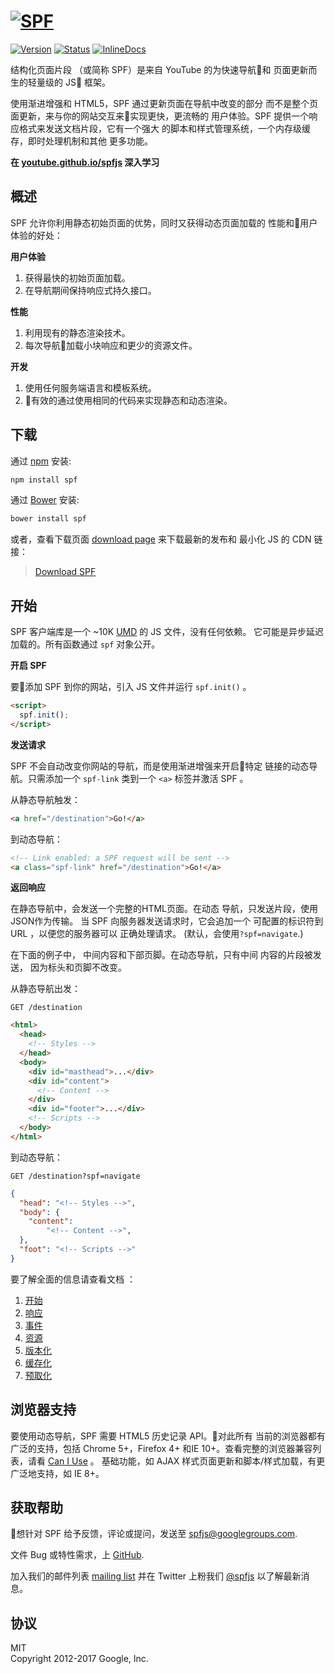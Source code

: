 # [![SPF][]](https://youtube.github.io/spfjs/)

[![Version][]](https://badge.fury.io/js/spf)
[![Status][]](https://travis-ci.org/youtube/spfjs)
[![InlineDocs][]](https://inch-ci.org/github/youtube/spfjs)

结构化页面片段 （或简称 SPF）是来自 YouTube 的为快速导航和
页面更新而生的轻量级的 JS 框架。

使用渐进增强和 HTML5，SPF 通过更新页面在导航中改变的部分
而不是整个页面更新，来与你的网站交互来实现更快，更流畅的
用户体验。SPF 提供一个响应格式来发送文档片段，它有一个强大
的脚本和样式管理系统，一个内存级缓存，即时处理机制和其他
更多功能。

**在 [youtube.github.io/spfjs][] 深入学习**


## 概述

SPF 允许你利用静态初始页面的优势，同时又获得动态页面加载的
性能和用户体验的好处：

**用户体验**
1. 获得最快的初始页面加载。
2. 在导航期间保持响应式持久接口。

**性能**
1. 利用现有的静态渲染技术。
2. 每次导航加载小块响应和更少的资源文件。

**开发**
1. 使用任何服务端语言和模板系统。
2. 有效的通过使用相同的代码来实现静态和动态渲染。

## 下载

通过 [npm][] 安装:

```sh
npm install spf
```

通过 [Bower][] 安装:

```sh
bower install spf
```

或者，查看下载页面 [download page][] 来下载最新的发布和
最小化 JS 的 CDN 链接：
> [Download SPF](https://youtube.github.io/spfjs/download/)


## 开始

SPF 客户端库是一个 ~10K [UMD][] 的 JS 文件，没有任何依赖。
它可能是异步延迟加载的。所有函数通过 `spf` 对象公开。

**开启 SPF**

要添加 SPF 到你的网站，引入 JS 文件并运行 `spf.init()` 。

```html
<script>
  spf.init();
</script>
```

**发送请求**

SPF 不会自动改变你网站的导航，而是使用渐进增强来开启特定
链接的动态导航。只需添加一个 `spf-link` 类到一个 `<a>`
标签并激活 SPF 。

从静态导航触发：

```html
<a href="/destination">Go!</a>
```

到动态导航：

```html
<!-- Link enabled: a SPF request will be sent -->
<a class="spf-link" href="/destination">Go!</a>
```

**返回响应**

在静态导航中，会发送一个完整的HTML页面。在动态
导航，只发送片段，使用JSON作为传输。
当 SPF 向服务器发送请求时，它会追加一个
可配置的标识符到 URL ，以便您的服务器可以
正确处理请求。 (默认，会使用`?spf=navigate`.)

在下面的例子中， 中间内容和下部页脚。在动态导航，只有中间
内容的片段被发送， 因为标头和页脚不改变。

从静态导航出发：

`GET /destination`

```html
<html>
  <head>
    <!-- Styles -->
  </head>
  <body>
    <div id="masthead">...</div>
    <div id="content">
      <!-- Content -->
    </div>
    <div id="footer">...</div>
    <!-- Scripts -->
  </body>
</html>
```

到动态导航：

`GET /destination?spf=navigate`

```json
{
  "head": "<!-- Styles -->",
  "body": {
    "content":
        "<!-- Content -->",
  },
  "foot": "<!-- Scripts -->"
}
```

要了解全面的信息请查看文档 ：

01. [开始](https://github.com/TonyGao/spfjs/blob/master/doc/documentation/start.md)
02. [响应](https://github.com/TonyGao/spfjs/blob/master/doc/documentation/responses.md)
03. [事件](https://github.com/TonyGao/spfjs/blob/master/doc/documentation/events.md)
04. [资源](https://github.com/TonyGao/spfjs/blob/master/doc/documentation/resources.md)
05. [版本化](https://github.com/TonyGao/spfjs/blob/master/doc/documentation/versioning.md)
06. [缓存化](https://github.com/TonyGao/spfjs/blob/master/doc/documentation/caching.md)
07. [预取化](https://github.com/TonyGao/spfjs/blob/master/doc/documentation/prefetching.md)

## 浏览器支持

要使用动态导航，SPF 需要 HTML5 历史记录 API。对此所有
当前的浏览器都有广泛的支持，包括 Chrome 5+，Firefox 4+
和IE 10+。查看完整的浏览器兼容列表，请看 [Can I Use][] 。
基础功能，如 AJAX 样式页面更新和脚本/样式加载，有更
广泛地支持，如 IE 8+。



## 获取帮助

想针对 SPF 给予反馈，评论或提问，发送至 <spfjs@googlegroups.com>.

文件 Bug 或特性需求，上  [GitHub][].

加入我们的邮件列表 [mailing list][] 并在 Twitter 上粉我们 [@spfjs][]
以了解最新消息。


## 协议

MIT  
Copyright 2012-2017 Google, Inc.



[youtube.github.io/spfjs]: https://youtube.github.io/spfjs/
[npm]: https://www.npmjs.com/
[Bower]: http://bower.io/
[download page]: https://youtube.github.io/spfjs/download/
[UMD]: https://github.com/umdjs/umd
[documentation]: https://youtube.github.io/spfjs/documentation/
[Can I Use]: http://caniuse.com/#feat=history
[GitHub]: https://github.com/youtube/spfjs/issues
[mailing list]: https://groups.google.com/group/spfjs
[@spfjs]: https://twitter.com/spfjs

[SPF]: https://youtube.github.io/spfjs/assets/images/banner-728x388.jpg
[Version]: https://badge.fury.io/js/spf.svg
[Status]: https://secure.travis-ci.org/youtube/spfjs.svg?branch=master
[InlineDocs]: https://inch-ci.org/github/youtube/spfjs.svg?branch=master
